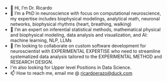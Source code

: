 - 👋 Hi, I’m Dr. Ricardo
- 👀 I’m a PhD in neuroscience with focus on computational neuroscience, my expertise includes biophysical modelings, analytical math, neuronal networks, biophysical rhythms (heart, breathing, walking)
- 🌱 I’m an expert on inferential statistical methods, mathematical physical and biophysical modeling, data analysis and visualization, and AI: machine learning, NLP, LLMs
- 💞️ I’m looking to collaborate on custom software development for neuroscientist with EXPERIMENTAL EXPERTISE who need to streamline systematized data analysis tailored to the EXPERIMENTAL METHOD and RESEARCH DESIGN.
- I'm also looking for Upper level Positions in Data Science.
- 📫 How to reach me, email me @ ricardoerazo@duck.com

<!---
rickerazo/rickerazo is a ✨ special ✨ repository because its `README.md` (this file) appears on your GitHub profile.
You can click the Preview link to take a look at your changes.
--->
